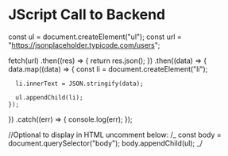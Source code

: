 # JScript Call to Backend

const ul = document.createElement("ul");
const url = "https://jsonplaceholder.typicode.com/users";

fetch(url)
.then((res) => {
return res.json();
})
.then((data) => {
data.map((data) => {
const li = document.createElement("li");

      li.innerText = JSON.stringify(data);

      ul.appendChild(li);
    });

})
.catch((err) => {
console.log(err);
});

//Optional to display in HTML uncomment below:
/_ const body = document.querySelector("body");
body.appendChild(ul); _/
